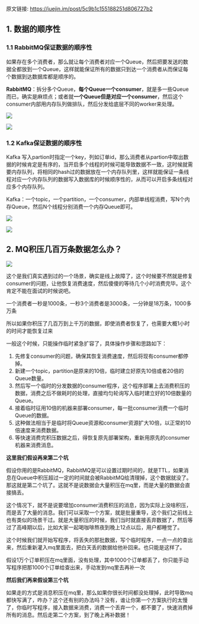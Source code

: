 原文链接: https://juejin.im/post/5c9b1c155188251d806727b2

## 1. 数据的顺序性

### 1.1 RabbitMQ保证数据的顺序性

如果存在多个消费者，那么就让每个消费者对应一个Queue，然后把要发送的数据全都放到一个Queue，这样就能保证所有的数据只到达一个消费者从而保证每个数据到达数据库都是顺序的。

**RabbitMQ**：拆分多个Queue，**每个Queue一个consumer**，就是多一些Queue而已，确实是麻烦点；或者就**一个Queue但是对应一个consumer**，然后这个consumer内部用内存队列做排队，然后分发给底层不同的worker来处理。

![](https://image.ldbmcs.com/2019-07-08-062447.jpg)

![](https://image.ldbmcs.com/2019-07-08-062457.jpg)

### 1.2 Kafka保证数据的顺序性

Kafka 写入partion时指定一个key，列如订单id，那么消费者从partion中取出数据的时候肯定是有序的，当开启多个线程的时候可能导致数据不一致，这时候就需要内存队列，将相同的hash过的数据放在一个内存队列里，这样就能保证一条线程对应一个内存队列的数据写入数据库的时候顺序性的，从而可以开启多条线程对应多个内存队列。

Kafka：一个topic，一个partition，一个consumer，内部单线程消费，写N个内存Queue，然后N个线程分别消费一个内存Queue即可。

![](https://image.ldbmcs.com/2019-07-08-063047.jpg)

![](https://image.ldbmcs.com/2019-07-08-063054.jpg)

## 2. MQ积压几百万条数据怎么办？

![](https://image.ldbmcs.com/2019-07-08-063109.jpg)

这个是我们真实遇到过的一个场景，确实是线上故障了，这个时候要不然就是修复consumer的问题，让他恢复消费速度，然后傻傻的等待几个小时消费完毕。这个肯定不能在面试的时候说吧。

一个消费者一秒是1000条，一秒3个消费者是3000条，一分钟是18万条，1000多万条

所以如果你积压了几百万到上千万的数据，即使消费者恢复了，也需要大概1小时的时间才能恢复过来

一般这个时候，只能操作临时紧急扩容了，具体操作步骤和思路如下：

1. 先修复consumer的问题，确保其恢复消费速度，然后将现有consumer都停掉。
2. 新建一个topic，partition是原来的10倍，临时建立好原先10倍或者20倍的Queue数量。
3. 然后写一个临时的分发数据的consumer程序，这个程序部署上去消费积压的数据，消费之后不做耗时的处理，直接均匀轮询写入临时建立好的10倍数量的Queue。
4. 接着临时征用10倍的机器来部署consumer，每一批consumer消费一个临时Queue的数据。
5. 这种做法相当于是临时将Queue资源和consumer资源扩大10倍，以正常的10倍速度来消费数据。
6. 等快速消费完积压数据之后，得恢复原先部署架构，重新用原先的consumer机器来消费消息。

**这里我们假设再来第二个坑**

假设你用的是RabbitMQ，RabbitMQ是可以设置过期时间的，就是TTL，如果消息在Queue中积压超过一定的时间就会被RabbitMQ给清理掉，这个数据就没了。那这就是第二个坑了。这就不是说数据会大量积压在mq里，而是大量的数据会直接搞丢。

这个情况下，就不是说要增加consumer消费积压的消息，因为实际上没啥积压，而是丢了大量的消息。我们可以采取一个方案，就是批量重导，这个我们之前线上也有类似的场景干过。就是大量积压的时候，我们当时就直接丢弃数据了，然后等过了高峰期以后，比如大家一起喝咖啡熬夜到晚上12点以后，用户都睡觉了。

这个时候我们就开始写程序，将丢失的那批数据，写个临时程序，一点一点的查出来，然后重新灌入mq里面去，把白天丢的数据给他补回来。也只能是这样了。

假设1万个订单积压在mq里面，没有处理，其中1000个订单都丢了，你只能手动写程序把那1000个订单给查出来，手动发到mq里去再补一次

**然后我们再来假设第三个坑**

如果走的方式是消息积压在mq里，那么如果你很长时间都没处理掉，此时导致mq都快写满了，咋办？这个还有别的办法吗？没有，谁让你第一个方案执行的太慢了，你临时写程序，接入数据来消费，消费一个丢弃一个，都不要了，快速消费掉所有的消息。然后走第二个方案，到了晚上再补数据！